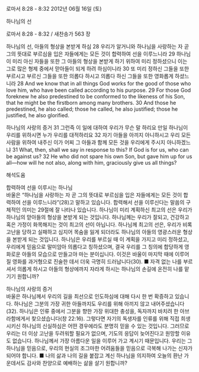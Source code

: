로마서 8:28 - 8:32 
2012년 06월 16일 (토)

하나님의 선



로마서 8:28 - 8:32 / 새찬송가 563 장


하나님의 선, 아들의 형상을 본받게 하심
28 우리가 알거니와 하나님을 사랑하는 자 곧 그의 뜻대로 부르심을 입은 자들에게는 모든 것이 합력하여 선을 이루느니라 29 하나님이 미리 아신 자들을 또한 그 아들의 형상을 본받게 하기 위하여 미리 정하셨으니 이는 그로 많은 형제 중에서 맏아들이 되게 하려 하심이니라 30 또 미리 정하신 그들을 또한 부르시고 부르신 그들을 또한 의롭다 하시고 의롭다 하신 그들을 또한 영화롭게 하셨느니라
28 And we know that in all things God works for the good of those who love him, who have been called according to his purpose. 29 For those God foreknew he also predestined to be conformed to the likeness of his Son, that he might be the firstborn among many brothers. 30 And those he predestined, he also called; those he called, he also justified; those he justified, he also glorified.

하나님의 사랑의 증거
31 그런즉 이 일에 대하여 우리가 무슨 말 하리요 만일 하나님이 우리를 위하시면 누가 우리를 대적하리요 32 자기 아들을 아끼지 아니하시고 우리 모든 사람을 위하여 내주신 이가 어찌 그 아들과 함께 모든 것을 우리에게 주시지 아니하겠느냐
31 What, then, shall we say in response to this? If God is for us, who can be against us? 32 He who did not spare his own Son, but gave him up for us all―how will he not also, along with him, graciously give us all things?

해석도움





합력하여 선을 이루시는 하나님  
바울은 “하나님을 사랑하는 자 곧 그의 뜻대로 부르심을 입은 자들에게는 모든 것이 합력하여 선을 이루느니라”(28)고 말하고 있습니다. 합력해서 선을 이루신다는 말씀의 구체적인 의미는 29절에 잘 나타나 있습니다. 하나님이 미리 계획하신 최고의 선은 우리가 하나님의 맏아들의 형상을 본받게 되는 것입니다. 하나님께는 우리가 잘되고, 건강하고 혹은 가정이 화목해지는 것이 최고의 선이 아닙니다. 하나님께 최고의 선은, 우리가 비록 고난을 당하고 실패하고 심지어 목숨을 잃게 되더라도 하나님의 아들의 영광스러운 형상을 본받게 되는 것입니다. 하나님은 우리를 부르실 때 이 계획을 가지고 미리 정하셨고, 우리에게 믿음으로 말미암아 의롭다고 칭하셨으며, 결국 우리를 그 칭의에 합당하게 영화로운 아들의 모습으로 만들고야 마는 분이십니다. 이것은 바울이 마지막 때에 이루어질 영화를 과거형으로 진술한 데서 더욱 극명히 드러납니다(30).
■ 자격 없는 나를 부르셔서 의롭게 하시고 아들의 형상에까지 자라게 하시는 하나님의 손길에 온전히 나를 맡기기 원합니까?

하나님의 사랑의 증거  
바울은 하나님께서 우리의 길을 최선으로 인도하심에 대해 다시 한 번 확증하고 있습니다. 하나님은 그분의 가장 귀한 아들까지도 우리를 위해 아끼지 않고 내어주셨습니다(32). 하나님은 인류 중에서 그분을 향한 가장 위대한 충성을, 독자까지 바치려 한 아브라함에게서 찾으셨습니다(창 22:16). 그렇다면 자기의 독생자를 인류를 위해 직접 희생시키신 하나님의 신실하심은 어떤 경우에라도 분명히 믿을 수 있는 것입니다. 그러므로 우리는 더 이상 고난을 두려워할 필요가 없으며, 기도의 응답이 늦어진다고 원망할 이유도 없습니다. 하나님께서 가장 아름다운 일을 이루어 가고 계시기 때문입니다. 우리는 그 하나님을 믿음으로, 우리의 현실의 조그마한 어려움들을 믿음으로 극복해 나가는 신자가 되어야 합니다.
■ 나의 삶과 나의 길을 붙잡고 계신 하나님을 의지하여 오늘의 환난 가운데서도 감사와 찬양으로 예배하는 삶을 살기 원합니까?